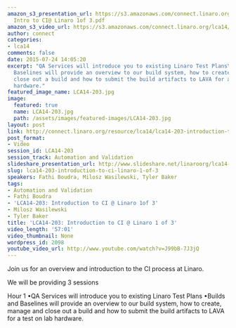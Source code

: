 ```yaml
---
amazon_s3_presentation_url: https://s3.amazonaws.com/connect.linaro.org/lca14/presentations/LCA14-203-
  Intro to CI@ Linaro 1of 3.pdf
amazon_s3_video_url: https://s3.amazonaws.com/connect.linaro.org/lca14/videos/03-04-Tuesday/LCA14-203-+Introduction+to+CI+%2540+Linaro+1+of+3.mp4
author: connect
categories:
- lca14
comments: false
date: 2015-07-24 14:05:20
excerpt: "QA Services will introduce you to existing Linaro Test Plans\n Builds and
  Baselines will provide an overview to our build system, how to create, manage and
  close out a build and how to submit the build artifacts to LAVA for a test on lab
  hardware."
featured_image_name: LCA14-203.jpg
image:
  featured: true
  name: LCA14-203.jpg
  path: /assets/images/featured-images/LCA14-203.jpg
layout: post
link: http://connect.linaro.org/resource/lca14/lca14-203-introduction-to-ci-linaro-1-of-3/
post_format:
- Video
session_id: LCA14-203
session_track: Automation and Validation
slideshare_presentation_url: http://www.slideshare.net/linaroorg/lca14-203-introtocilinaro1of3
slug: lca14-203-introduction-to-ci-linaro-1-of-3
speakers: Fathi Boudra, Milosz Wasilewski, Tyler Baker
tags:
- Automation and Validation
- Fathi Boudra
- 'LCA14-203: Introduction to CI @ Linaro 1of 3'
- Milosz Wasilewski
- Tyler Baker
title: 'LCA14-203: Introduction to CI @ Linaro 1 of 3'
video_length: '57:01'
video_thumbnail: None
wordpress_id: 2098
youtube_video_url: http://www.youtube.com/watch?v=J99bB-7J3jQ
---
```


Join us for an overview and introduction to the CI process at Linaro.

We will be providing 3 sessions

Hour 1
•QA Services will introduce you to existing Linaro Test Plans
•Builds and Baselines will provide an overview to our build system, how to create, manage and close out a build and how to submit the build artifacts to LAVA for a test on lab hardware.